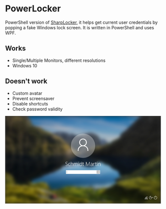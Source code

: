 # PowerLocker

PowerShell version of [SharpLocker](https://github.com/msmidik/SharpLocker/), it helps get current user credentials by popping a fake Windows lock screen. It is written in PowerShell and uses WPF.

## Works
* Single/Multiple Monitors, different resolutions
* Windows 10

## Doesn't work
* Custom avatar
* Prevent screensaver
* Disable shortcuts
* Check password validity

![Working PowerLocker](https://github.com/msmidik/PowerLocker/blob/main/screen.png?raw=true)
